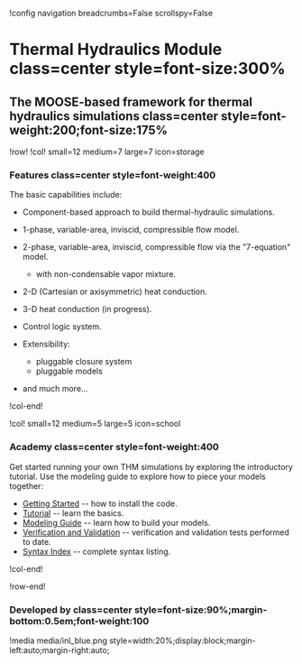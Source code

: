 !config navigation breadcrumbs=False scrollspy=False

# Thermal Hydraulics Module class=center style=font-size:300%

## The MOOSE-based framework for thermal hydraulics simulations class=center style=font-weight:200;font-size:175%


!row!
!col! small=12 medium=7 large=7 icon=storage

### Features class=center style=font-weight:400

The basic capabilities include:

- Component-based approach to build thermal-hydraulic simulations.
- 1-phase, variable-area, inviscid, compressible flow model.
- 2-phase, variable-area, inviscid, compressible flow via the "7-equation" model.

  - with non-condensable vapor mixture.

- 2-D (Cartesian or axisymmetric) heat conduction.
- 3-D heat conduction (in progress).
- Control logic system.
- Extensibility:

  - pluggable closure system
  - pluggable models

- and much more...

!col-end!

!col! small=12 medium=5 large=5 icon=school

### Academy class=center style=font-weight:400

Get started running your own THM simulations by exploring the introductory tutorial.
Use the modeling guide to explore how to piece your models together:

- [Getting Started](getting_started.md) -- how to install the code.
- [Tutorial](tutorial/index.md) -- learn the basics.
- [Modeling Guide](modeling_guide/index.md) -- learn how to build your models.
- [Verification and Validation](v_n_v/index.md) -- verification and validation tests performed to date.
- [Syntax Index](syntax/index.md) -- complete syntax listing.

!col-end!

!row-end!

### Developed by class=center style=font-size:90%;margin-bottom:0.5em;font-weight:100

!media media/inl_blue.png style=width:20%;display:block;margin-left:auto;margin-right:auto;
